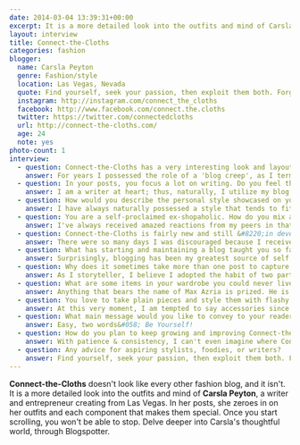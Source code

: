 ```yaml
---
date: 2014-03-04 13:39:31+00:00
excerpt: It is a more detailed look into the outfits and mind of Carsla Peyton, a writer and entrepreneur creating from Las Vegas.
layout: interview
title: Connect-the-Cloths
categories: fashion
blogger:
  name: Carsla Peyton
  genre: Fashion/style
  location: Las Vegas, Nevada
  quote: Find yourself, seek your passion, then exploit them both. Forget about the odds or perceived setbacks.
  instagram: http://instagram.com/connect_the_cloths
  facebook: http://www.facebook.com/connect.the.cloths
  twitter: https://twitter.com/connectedcloths
  url: http://connect-the-cloths.com/
  age: 24
  note: yes
photo-count: 1
interview:
  - question: Connect-the-Cloths has a very interesting look and layout. What made you go so non-traditional as compared to other fashion blogs?
    answer: For years I possessed the role of a 'blog creep', as I term it. I was a reblog addict on Tumblr & an obsessive liker on Bloglovin’ for years before I thought, &#8220;Why aren’t I doing this myself?&#8221;. From my observations of skimming through other blogs I adored, I came to the conclusion that no one really cared about the copy, visuals prevailed. So, when I started my blog I wanted to go for a layout that primarily showcased photography to reel readers in. Although, a great majority of my views are on the home page (where most of the photography is featured), I believe I am slowing gaining a following based on my writing alone.
  - question: In your posts, you focus a lot on writing. Do you feel that writing is just as important as visual images in the fashion world?
    answer: I am a writer at heart; thus, naturally, I utilize my blog to tell my fashion story. Whether through words or photographs, I feel as if it's important to simply be relatable. A great majority of fashion bloggers I've come across seem to live by the saying, &#8220;A picture is worth a thousand words&#8221;; therefore, they may not feel a lot or any copy is necessary. For some, the mystery is part of their image. Yet, I desired to provide viewers with both since I always craved to 'know' my favorite bloggers beyond what I envisioned their lives to be via visual representations.
  - question: How would you describe the personal style showcased on your blog?
    answer: I have always naturally possessed a style that tends to fit into the 'urban prep' category. I'm sure it has a lot to do with being ethnic in suburbia. I loved drawing inspiration from my peers, but my emulation of their style seemed too tame for my taste. Therefore, I utilized fashion as a creative expression. I put my personal twist on trends with some unexpected, & often, controversial pieces. Once I attended university, I began to frown upon 'trendy' fashions (due to my limited budget) & go for more traditional pieces. With a bit of experimentation, I discovered an effortless personal style that worked for me on an everyday basis.
  - question: You are a self-proclaimed ex-shopaholic. How do you mix and match the pieces you already own to come up with fabulous new outfits?
    answer: I've always received amazed reactions from my peers in that I never literally wear the same thing twice. In my lifetime, I've subscribed to nearly every fashion publication, & Lucky's ongoing feature of &#8220;One Item, Multiple Ways to Wear&#8221;, was always a source of inspiration. From my past shopaholic ways, I learned to stop buying so much junk that I liked at the moment & go for items I believed I absolutely could not live without. With age & maturity, I learned self control. My rule of thumb while shopping is to browse through every single piece featured in a retail shop before making an investment. In the end, the items in which I'm daydreaming of styling in multiple ways are the only ones that deserve a home in my closet.
  - question: Connect-the-Cloths is fairly new and still &#8220;in development&#8221; but seems to be taking off. How difficult was it to get it up and running in the beginning?
    answer: There were so many days I was discouraged because I received zero traffic for posts I spilled my heart & soul in to & I did not understand why. I truly considered myself to be technologically savvy until I began blogging, & I then realized what little knowledge I truly possessed. I still to this day know nothing about SEO, but when it comes to tags, I never hold back. If you view my Instagram, you will notice I am a &#8220;Hashtag Queen&#8221;. They are fun to me, to the point that my tags convey stories or even poems. I tend to get really crafty. All in all, YouTube was my savior. Many of my favorite mainstream bloggers have channels that I studied. And whenever they reached a follower milestone, they would often spill 'secrets' to their blogging success. One in particular mentioned something along the lines of having no traffic expectations for the first sixth months. Content should be the only focus during this trial period & that is a philosophy I live by to this day. My only goal right now is to discover an effortless blogging style & to provide viewers with quality content in every single post.
  - question: What has starting and maintaining a blog taught you so far?
    answer: Surprisingly, blogging has been my greatest source of self discovery. I have learned to master balancing my logic and rationality with my states of emotion, which I never would've expected. Yes, my blog is a representation of my business, but one must be able to connect with people in order to expand. Blogging motivated me to let go of my procrastinating ways which I have found were rooted in a sense of self doubt. I try my best to be a realist & not sugarcoat the process. I am not afraid to share my downfalls and rejections as much as my triumphs and achievements.
  - question: Why does it sometimes take more than one post to capture and explain the details of your outfits?
    answer: As I storyteller, I believe I adopted the habit of two part series mostly due to 'dramatics'. But I have found the first post is usually more personal & there is a greater focus on 'deep' creative writing, while the second part is lighthearted & has more of an emphasis on outfit details.
  - question: What are some items in your wardrobe you could never live without?
    answer: Anything that bears the name of Max Azria is prized. He is my favorite designer, & he has the greatest impact on my style philosophy. I appreciate the versatility of his empire from the more affordable BCBG Generation collection to the lavish Herve Leger collection. His work captures effortless style, not just fashions of the time. He is an appreciator of intricate details; every item tells a story. In my book, he is truly genius.
  - question: You love to take plain pieces and style them with flashy accessories. Which do you think is more important, the clothing or the accessories?
    answer: At this very moment, I am tempted to say accessories since I have been purchasing them more than clothing items lately. But, I truly believe they are compliments of each other. Accessories have the power to make or break an outfit. But, without the right garments, an ensemble will quickly fall to pieces. It's all about balance. Since I'm building a collection of more traditional, classic threads, I utilize accessories to spice up my plain pieces a bit.
  - question: What main message would you like to convey to your readers?
    answer: Easy, two words&#058; Be Yourself!
  - question: How do you plan to keep growing and improving Connect-the-Cloths?
    answer: With patience & consistency, I can't even imagine where Connect-the-Cloths will take me. I'm excited to see what happens.
  - question: Any advice for aspiring stylists, foodies, or writers?
    answer: Find yourself, seek your passion, then exploit them both. Forget about the odds or perceived setbacks. Ignore sources of doubts, and just explore where this mindset can take you. To be quite honest, I've found the greatest battle of all is conquering impatience.
---
```


**Connect-the-Cloths** doesn't look like every other fashion blog, and it isn't. It is a more detailed look into the outfits and mind of **Carsla Peyton**, a writer and entrepreneur creating from Las Vegas. In her posts, she zeroes in on her outfits and each component that makes them special. Once you start scrolling, you won't be able to stop. Delve deeper into Carsla's thoughtful world, through Blogspotter.
